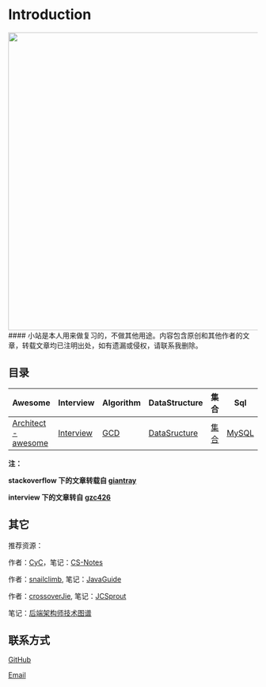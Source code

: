 # Introduction



<div align="center"><img src="https://i.loli.net/2019/05/09/5cd3c057cdee2.jpg" width="600px"/> </div>
#### 小站是本人用来做复习的，不做其他用途。内容包含原创和其他作者的文章，转载文章均已注明出处，如有遗漏或侵权，请联系我删除。



## 目录



| Awesome                                            | Interview                       | Algorithm            | DataStructure                 | 集合                            | Sql                   | Others                 |
| -------------------------------------------------- | ------------------------------- | -------------------- | ----------------------------- | ------------------------------- | --------------------- | ---------------------- |
| [Architect - awesome](others/architect-awesome.md) | [Interview](interview/Java后台) | [GCD](others/gcd.md) | [DataSructure](back/queue.md) | [集合](collections/HashMap0.md) | [MySQL](sql/MySQL.md) | [Others](java/hash.md) |





**注：**

**stackoverflow 下的文章转载自 [giantray](https://github.com/giantray/stackoverflow-java-top-qa)**

**interview 下的文章转自 [gzc426](https://github.com/gzc426/Java-Interview)**



## 其它

推荐资源：

作者：[CyC](<https://github.com/CyC2018/>)，笔记：[CS-Notes](<https://cyc2018.github.io/CS-Notes/#/>)

作者：[snailclimb](https://github.com/Snailclimb), 笔记：[JavaGuide](https://snailclimb.top/JavaGuide/#/)

作者：[crossoverJie](https://github.com/crossoverJie), 笔记：[JCSprout](https://crossoverjie.top/JCSprout/#/)

笔记：[后端架构师技术图谱](https://github.com/xingshaocheng/architect-awesome)



## 联系方式

[GitHub](https://www.github.com/Sctwang)

[Email](mailto:mortre@163.com)

